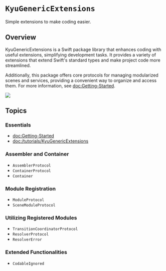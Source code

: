 # ``KyuGenericExtensions``

Simple extensions to make coding easier.

## Overview

KyuGenericExtensions is a Swift package library that enhances coding with useful extensions, simplifying development tasks. It provides a variety of extensions that extend Swift's standard types and make project code more streamlined.

Additionally, this package offers core protocols for managing modularized scenes and services, providing a convenient way to organize and access them. For more information, see <doc:Getting-Started>.

![](assembler-essentials)

## Topics

### Essentials

- <doc:Getting-Started>
- <doc:/tutorials/KyuGenericExtensions>

### Assembler and Container

- ``AssemblerProtocol``
- ``ContainerProtocol``
- ``Container``

### Module Registration

- ``ModuleProtocol``
- ``SceneModuleProtocol``

### Utilizing Registered Modules

- ``TransitionCoordinatorProtocol``
- ``ResolverProtocol``
- ``ResolverError``

### Extended Functionalities

- ``CodableIgnored``
